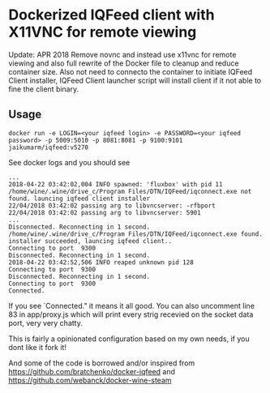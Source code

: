 Dockerized IQFeed client with X11VNC for remote viewing
=======================

Update: APR 2018
    Remove novnc and instead use x11vnc for remote viewing and also full rewrite of the Docker file to cleanup and reduce container size.
    Also not need to connecto the container to initiate IQFeed Client installer, IQFeed Client launcher script will install client if it not able to fine the client binary.

Usage
-----

```
docker run -e LOGIN=<your iqfeed login> -e PASSWORD=<your iqfeed password> -p 5009:5010 -p 8081:8081 -p 9100:9101 jaikumarm/iqfeed:v5270
```
See docker logs and you should see 
```
...
2018-04-22 03:42:02,004 INFO spawned: 'fluxbox' with pid 11
/home/wine/.wine/drive_c/Program Files/DTN/IQFeed/iqconnect.exe not found. launcing iqfeed client installer
22/04/2018 03:42:02 passing arg to libvncserver: -rfbport
22/04/2018 03:42:02 passing arg to libvncserver: 5901
...
Disconnected. Reconnecting in 1 second.
/home/wine/.wine/drive_c/Program Files/DTN/IQFeed/iqconnect.exe found. installer succeeded, launcing iqfeed client..
Connecting to port  9300
Disconnected. Reconnecting in 1 second.
2018-04-22 03:42:52,506 INFO reaped unknown pid 128
Connecting to port  9300
Disconnected. Reconnecting in 1 second.
Connecting to port  9300
Connected.
```

If you see `Connected." it means it all good. You can also uncomment line 83 in app/proxy.js which will print every strig recevied on the socket data port, very very chatty. 


This is fairly a opinionated configuration based on my own needs, if you dont like it fork it!

And some of the code is borrowed and/or inspired from
https://github.com/bratchenko/docker-iqfeed and https://github.com/webanck/docker-wine-steam

